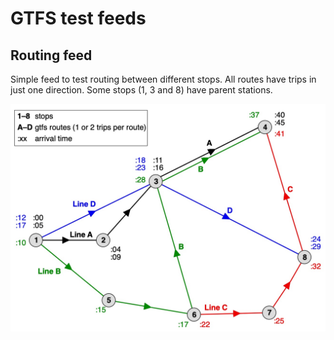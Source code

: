 # GTFS test feeds

## Routing feed

Simple feed to test routing between different stops. All routes have trips in just one direction. Some stops (1, 3 and 8) have parent stations.

![routing feed](/img/routing_visualized.jpg)
